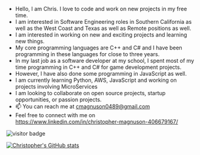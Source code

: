 -  Hello, I am Chris. I love to code and work on new projects in my free time. 
-  I am interested in Software Engineering roles in Southern California as well as the West Coast and Texas as well as Remote positions as well. 
-  I am interested in working on new and exciting projects and learning new things.
-  My core programming languages are C++ and C# and I have been programming in these languages for close to three years. 
-  In my last job as a software developer at my school, I spent most of my time programming in C++ and C# for game development projects. 
-  However, I have also done some programming in JavaScript as well. 
-  I am currently learning Python, AWS, JavaScript and working on projects involving MicroServices
-  I am looking to collaborate on open source projects, startup opportunities, or passion projects. 
- 📫 You can reach me at cmagnuson0489@gmail.com
-  Feel free to connect with me on  https://www.linkedin.com/in/christopher-magnuson-406679167/


![visitor badge](https://visitor-badge.glitch.me/badge?page_id=cmagnuson0489.visitor-badge)

[![Christopher's GitHub stats](https://github-readme-stats.vercel.app/api?username=cmagnuson0489)](https://github.com/cmagnuson0489/github-readme-stats)
